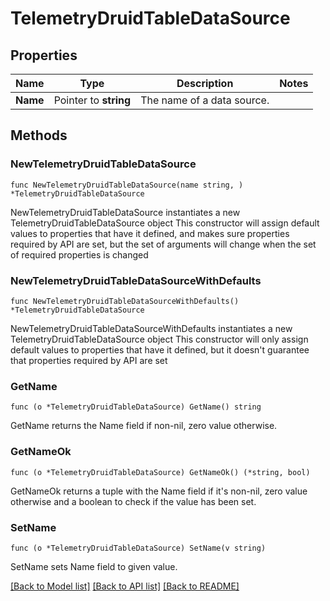 # TelemetryDruidTableDataSource

## Properties

Name | Type | Description | Notes
------------ | ------------- | ------------- | -------------
**Name** | Pointer to **string** | The name of a data source. | 

## Methods

### NewTelemetryDruidTableDataSource

`func NewTelemetryDruidTableDataSource(name string, ) *TelemetryDruidTableDataSource`

NewTelemetryDruidTableDataSource instantiates a new TelemetryDruidTableDataSource object
This constructor will assign default values to properties that have it defined,
and makes sure properties required by API are set, but the set of arguments
will change when the set of required properties is changed

### NewTelemetryDruidTableDataSourceWithDefaults

`func NewTelemetryDruidTableDataSourceWithDefaults() *TelemetryDruidTableDataSource`

NewTelemetryDruidTableDataSourceWithDefaults instantiates a new TelemetryDruidTableDataSource object
This constructor will only assign default values to properties that have it defined,
but it doesn't guarantee that properties required by API are set

### GetName

`func (o *TelemetryDruidTableDataSource) GetName() string`

GetName returns the Name field if non-nil, zero value otherwise.

### GetNameOk

`func (o *TelemetryDruidTableDataSource) GetNameOk() (*string, bool)`

GetNameOk returns a tuple with the Name field if it's non-nil, zero value otherwise
and a boolean to check if the value has been set.

### SetName

`func (o *TelemetryDruidTableDataSource) SetName(v string)`

SetName sets Name field to given value.



[[Back to Model list]](../README.md#documentation-for-models) [[Back to API list]](../README.md#documentation-for-api-endpoints) [[Back to README]](../README.md)


